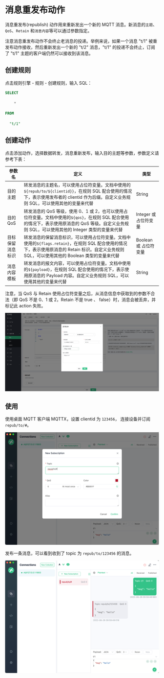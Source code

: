 # 消息重发布动作

消息重发布(republish) 动作用来重新发出一个新的 MQTT 消息。新消息的`主题`、`QoS`、`Retain` 和`消息内容`等可以通过参数指定。

注意消息重发布动作不会终止老消息的投递。举例来说，如果一个消息 "t/1" 被重发布动作接收，然后重新发出一个新的 "t/2" 消息，"t/1" 的投递不会终止，订阅了 "t/1" 主题的客户端仍然可以接收到该消息。

## 创建规则

点击规则引擎 - 规则 - 创建规则，输入 SQL：

```SQL
SELECT

    *

FROM

  "t/1"
```

## 创建动作

点击添加动作，选择数据转发，消息重新发布，输入目的主题等参数，参数定义请参考下表：

| 参数名 | 定义 | 类型 |
| --- | --- | --- |
| 目的主题 | 转发消息的主题名，可以使用占位符变量。文档中使用的`${repub/to/${clientid}}`，在规则 SQL 配合使用的情况下，表示使用发布者的 clientid 作为后缀。自定义业务规则 SQL，可以使用其他的变量来代替 | String |
| 目的 QoS | 转发消息的 QoS 等级，使用 0、1 或 2，也可以使用占位符变量。文档中使用的`${qos}`，在规则 SQL 配合使用的情况下，表示使用原消息的 QoS 等级。自定义业务规则 SQL，可以使用其他的 Integer 类型的变量来代替 | Integer 或 占位符变量 |
| 目标保留消息标识 | 转发消息的保留消息标识，可以使用占位符变量。文档中使用的`${flags.retain}`，在规则 SQL 配合使用的情况下，表示使用原消息的 Retain 标识。自定义业务规则 SQL，可以使用其他的 Boolean 类型的变量来代替 | Boolean 或 占位符变量 |
| 消息内容模板 | 转发消息的报文内容，可以使用占位符变量。文档中使用的`${payload}`，在规则 SQL 配合使用的情况下，表示使用原消息的 Payload 内容。自定义业务规则 SQL，可以使用其他的变量来代替 | String |

注意，当 QoS 与 Retain 使用占位符变量之后，从消息信息中获取到的参数不合法（即 QoS 不是 0、1 或 2，Retain 不是 true 、 false）时，消息会被丢弃，并标记此 action 失败。

![image](./assets/rule-engine/republish/action.png)

## 使用

使用桌面 MQTT 客户端 MQTTX，设置 clientid 为 `123456`， 连接设备并订阅 `repub/to/#`。

![image](./assets/rule-engine/republish/mqtt_sub.png)

发布一条消息，可以看到收到了 topic 为 `repub/to/123456` 的消息。

![image](./assets/rule-engine/republish/mqtt_recv.png)
